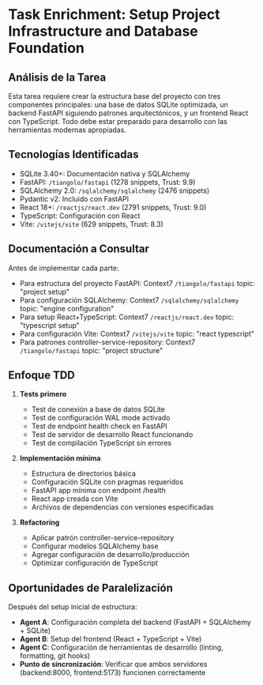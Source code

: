 # Task Enrichment: Setup Project Infrastructure and Database Foundation

## Análisis de la Tarea
Esta tarea requiere crear la estructura base del proyecto con tres componentes principales: una base de datos SQLite optimizada, un backend FastAPI siguiendo patrones arquitectónicos, y un frontend React con TypeScript. Todo debe estar preparado para desarrollo con las herramientas modernas apropiadas.

## Tecnologías Identificadas
- SQLite 3.40+: Documentación nativa y SQLAlchemy
- FastAPI: `/tiangolo/fastapi` (1278 snippets, Trust: 9.9)
- SQLAlchemy 2.0: `/sqlalchemy/sqlalchemy` (2476 snippets)
- Pydantic v2: Incluido con FastAPI
- React 18+: `/reactjs/react.dev` (2791 snippets, Trust: 9.0)
- TypeScript: Configuración con React
- Vite: `/vitejs/vite` (629 snippets, Trust: 8.3)

## Documentación a Consultar
Antes de implementar cada parte:
- Para estructura del proyecto FastAPI: Context7 `/tiangolo/fastapi` topic: "project setup"
- Para configuración SQLAlchemy: Context7 `/sqlalchemy/sqlalchemy` topic: "engine configuration"
- Para setup React+TypeScript: Context7 `/reactjs/react.dev` topic: "typescript setup"
- Para configuración Vite: Context7 `/vitejs/vite` topic: "react typescript"
- Para patrones controller-service-repository: Context7 `/tiangolo/fastapi` topic: "project structure"

## Enfoque TDD
1. **Tests primero**
   - Test de conexión a base de datos SQLite
   - Test de configuración WAL mode activado
   - Test de endpoint health check en FastAPI
   - Test de servidor de desarrollo React funcionando
   - Test de compilación TypeScript sin errores

2. **Implementación mínima**
   - Estructura de directorios básica
   - Configuración SQLite con pragmas requeridos
   - FastAPI app mínima con endpoint /health
   - React app creada con Vite
   - Archivos de dependencias con versiones especificadas

3. **Refactoring**
   - Aplicar patrón controller-service-repository
   - Configurar modelos SQLAlchemy base
   - Agregar configuración de desarrollo/producción
   - Optimizar configuración de TypeScript

## Oportunidades de Paralelización
Después del setup inicial de estructura:
- **Agent A**: Configuración completa del backend (FastAPI + SQLAlchemy + SQLite)
- **Agent B**: Setup del frontend (React + TypeScript + Vite)
- **Agent C**: Configuración de herramientas de desarrollo (linting, formatting, git hooks)
- **Punto de sincronización**: Verificar que ambos servidores (backend:8000, frontend:5173) funcionen correctamente